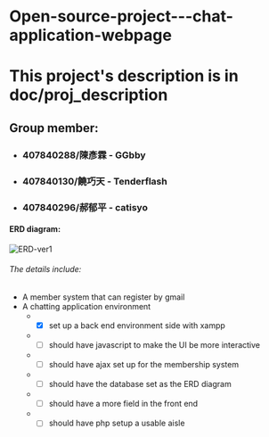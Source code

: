 # Open-source-project---chat-application-webpage
# This project's description is in doc/proj_description

## Group member:
* ### 407840288/陳彥霖 - GGbby
* ### 407840130/饒巧天 - Tenderflash
* ### 407840296/郝郁平 - catisyo
#### ERD diagram:
![ERD-ver1]( 圖片網址 "https://github.com/GGbby/Open-source-project---chat-application-webpage/blob/b554754c05a738a34ed2737b93973e92a8f53cf3/doc/schema_design/ERD_ver1.png")
###### The details include:
* A member system that can register by gmail
* A chatting application environment
  * -[x] set up a back end environment side with xampp
  * -[ ] should have javascript to make the UI be more interactive
  * -[ ] should have ajax set up for the membership system
  * -[ ] should have the database set as the ERD diagram
  * -[ ] should have a more field in the front end
  * -[ ] should have php setup a usable aisle
